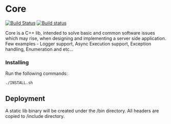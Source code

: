 # Core
[![Build Status](https://travis-ci.org/Dudi119/Core.svg?branch=master)](https://travis-ci.org/Dudi119/Core) [![Build status](https://ci.appveyor.com/api/projects/status/riaj54pn4h08xy40?svg=true)](https://ci.appveyor.com/project/Dudi119/Core)

Core is a C++ lib, intended to solve basic and common software issues which may rise, when designing and implementing a server side application.
Few examples - Logger support, Async Execution support, Exception handling, Enumeration and etc...

### Installing

Run the following commands:
```
./INSTALL.sh
```

## Deployment

A static lib binary will be created under the /bin directory.
All headers are copied to /include directory.

